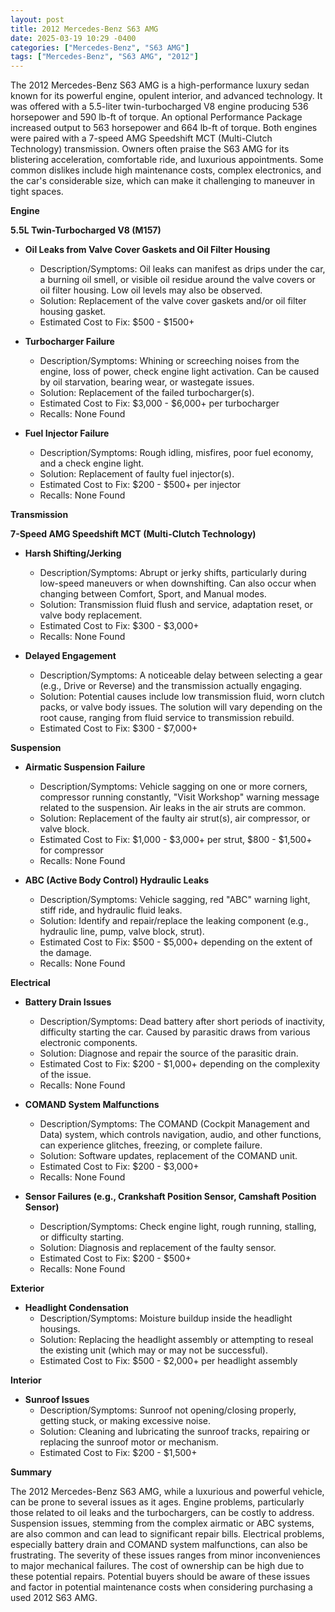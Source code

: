 ```yaml
---
layout: post
title: 2012 Mercedes-Benz S63 AMG
date: 2025-03-19 10:29 -0400
categories: ["Mercedes-Benz", "S63 AMG"]
tags: ["Mercedes-Benz", "S63 AMG", "2012"]
---
```

The 2012 Mercedes-Benz S63 AMG is a high-performance luxury sedan known for its powerful engine, opulent interior, and advanced technology. It was offered with a 5.5-liter twin-turbocharged V8 engine producing 536 horsepower and 590 lb-ft of torque. An optional Performance Package increased output to 563 horsepower and 664 lb-ft of torque. Both engines were paired with a 7-speed AMG Speedshift MCT (Multi-Clutch Technology) transmission. Owners often praise the S63 AMG for its blistering acceleration, comfortable ride, and luxurious appointments. Some common dislikes include high maintenance costs, complex electronics, and the car's considerable size, which can make it challenging to maneuver in tight spaces.

**Engine**

**5.5L Twin-Turbocharged V8 (M157)**

* **Oil Leaks from Valve Cover Gaskets and Oil Filter Housing**
    * Description/Symptoms: Oil leaks can manifest as drips under the car, a burning oil smell, or visible oil residue around the valve covers or oil filter housing. Low oil levels may also be observed.
    * Solution: Replacement of the valve cover gaskets and/or oil filter housing gasket.
    * Estimated Cost to Fix: $500 - $1500+

* **Turbocharger Failure**
    * Description/Symptoms: Whining or screeching noises from the engine, loss of power, check engine light activation. Can be caused by oil starvation, bearing wear, or wastegate issues.
    * Solution: Replacement of the failed turbocharger(s).
    * Estimated Cost to Fix: $3,000 - $6,000+ per turbocharger
    * Recalls: None Found

* **Fuel Injector Failure**
    * Description/Symptoms: Rough idling, misfires, poor fuel economy, and a check engine light.
    * Solution: Replacement of faulty fuel injector(s).
    * Estimated Cost to Fix: $200 - $500+ per injector
    * Recalls: None Found

**Transmission**

**7-Speed AMG Speedshift MCT (Multi-Clutch Technology)**

* **Harsh Shifting/Jerking**
    * Description/Symptoms: Abrupt or jerky shifts, particularly during low-speed maneuvers or when downshifting. Can also occur when changing between Comfort, Sport, and Manual modes.
    * Solution: Transmission fluid flush and service, adaptation reset, or valve body replacement.
    * Estimated Cost to Fix: $300 - $3,000+
    * Recalls: None Found

* **Delayed Engagement**
    * Description/Symptoms: A noticeable delay between selecting a gear (e.g., Drive or Reverse) and the transmission actually engaging.
    * Solution: Potential causes include low transmission fluid, worn clutch packs, or valve body issues. The solution will vary depending on the root cause, ranging from fluid service to transmission rebuild.
    * Estimated Cost to Fix: $300 - $7,000+

**Suspension**

* **Airmatic Suspension Failure**
    * Description/Symptoms: Vehicle sagging on one or more corners, compressor running constantly, "Visit Workshop" warning message related to the suspension. Air leaks in the air struts are common.
    * Solution: Replacement of the faulty air strut(s), air compressor, or valve block.
    * Estimated Cost to Fix: $1,000 - $3,000+ per strut, $800 - $1,500+ for compressor
    * Recalls: None Found

* **ABC (Active Body Control) Hydraulic Leaks**
    * Description/Symptoms: Vehicle sagging, red "ABC" warning light, stiff ride, and hydraulic fluid leaks.
    * Solution: Identify and repair/replace the leaking component (e.g., hydraulic line, pump, valve block, strut).
    * Estimated Cost to Fix: $500 - $5,000+ depending on the extent of the damage.
    * Recalls: None Found

**Electrical**

* **Battery Drain Issues**
    * Description/Symptoms: Dead battery after short periods of inactivity, difficulty starting the car. Caused by parasitic draws from various electronic components.
    * Solution: Diagnose and repair the source of the parasitic drain.
    * Estimated Cost to Fix: $200 - $1,000+ depending on the complexity of the issue.
    * Recalls: None Found

* **COMAND System Malfunctions**
    * Description/Symptoms: The COMAND (Cockpit Management and Data) system, which controls navigation, audio, and other functions, can experience glitches, freezing, or complete failure.
    * Solution: Software updates, replacement of the COMAND unit.
    * Estimated Cost to Fix: $200 - $3,000+
    * Recalls: None Found

* **Sensor Failures (e.g., Crankshaft Position Sensor, Camshaft Position Sensor)**
    * Description/Symptoms: Check engine light, rough running, stalling, or difficulty starting.
    * Solution: Diagnosis and replacement of the faulty sensor.
    * Estimated Cost to Fix: $200 - $500+
    * Recalls: None Found

**Exterior**

* **Headlight Condensation**
    * Description/Symptoms: Moisture buildup inside the headlight housings.
    * Solution: Replacing the headlight assembly or attempting to reseal the existing unit (which may or may not be successful).
    * Estimated Cost to Fix: $500 - $2,000+ per headlight assembly

**Interior**

* **Sunroof Issues**
    * Description/Symptoms: Sunroof not opening/closing properly, getting stuck, or making excessive noise.
    * Solution: Cleaning and lubricating the sunroof tracks, repairing or replacing the sunroof motor or mechanism.
    * Estimated Cost to Fix: $200 - $1,500+

**Summary**

The 2012 Mercedes-Benz S63 AMG, while a luxurious and powerful vehicle, can be prone to several issues as it ages. Engine problems, particularly those related to oil leaks and the turbochargers, can be costly to address. Suspension issues, stemming from the complex airmatic or ABC systems, are also common and can lead to significant repair bills. Electrical problems, especially battery drain and COMAND system malfunctions, can also be frustrating. The severity of these issues ranges from minor inconveniences to major mechanical failures. The cost of ownership can be high due to these potential repairs. Potential buyers should be aware of these issues and factor in potential maintenance costs when considering purchasing a used 2012 S63 AMG.


